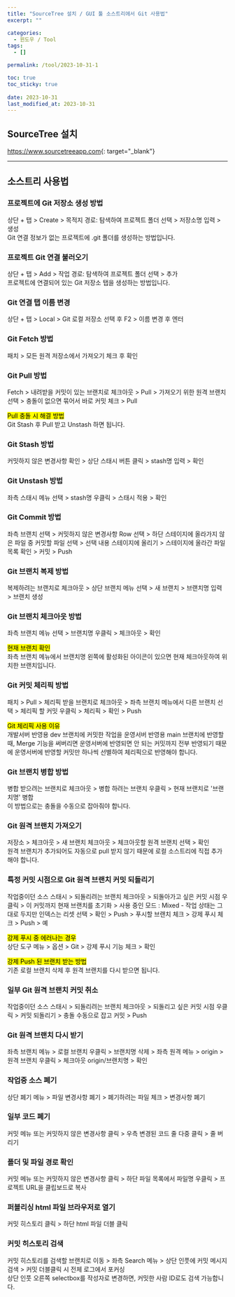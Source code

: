 ```yaml
---
title: "SourceTree 설치 / GUI 툴 소스트리에서 Git 사용법"
excerpt: ""

categories:
  - 윈도우 / Tool
tags:
  - []

permalink: /tool/2023-10-31-1

toc: true
toc_sticky: true
 
date: 2023-10-31
last_modified_at: 2023-10-31
---
```


## SourceTree 설치

<https://www.sourcetreeapp.com>{: target="_blank"}

---

## 소스트리 사용법

### 프로젝트에 Git 저장소 생성 방법
상단 + 탭 > Create > 목적지 경로: 탐색하여 프로젝트 폴더 선택 > 저장소명 입력 > 생성  
Git 연결 정보가 없는 프로젝트에 .git 폴더를 생성하는 방법입니다.

### 프로젝트 Git 연결 불러오기
상단 + 탭 > Add > 작업 경로: 탐색하여 프로젝트 폴더 선택 > 추가  
프로젝트에 연결되어 있는 Git 저장소 탭을 생성하는 방법입니다.

### Git 연결 탭 이름 변경
상단 + 탭 > Local > Git 로컬 저장소 선택 후 F2 > 이름 변경 후 엔터

### Git Fetch 방법
패치 > 모든 원격 저장소에서 가져오기 체크 후 확인

### Git Pull 방법
Fetch > 내려받을 커밋이 있는 브랜치로 체크아웃 > Pull > 가져오기 위한 원격 브랜치 선택 > 충돌이 없으면 묶어서 바로 커밋 체크 > Pull

<mark>Pull 충돌 시 해결 방법</mark>  
Git Stash 후 Pull 받고 Unstash 하면 됩니다.

### Git Stash 방법
커밋하지 않은 변경사항 확인 > 상단 스태시 버튼 클릭 > stash명 입력 > 확인

### Git Unstash 방법
좌측 스태시 메뉴 선택 > stash명 우클릭 > 스태시 적용 > 확인

### Git Commit 방법
좌측 브랜치 선택 > 커밋하지 않은 변경사항 Row 선택 > 하단 스테이지에 올라가지 않은 파일 중 커밋할 파일 선택 > 선택 내용 스테이지에 올리기 > 스테이지에 올라간 파일 목록 확인 > 커밋 > Push

### Git 브랜치 복제 방법
복제하려는 브랜치로 체크아웃 > 상단 브랜치 메뉴 선택 > 새 브랜치 > 브랜치명 입력 > 브랜치 생성

### Git 브랜치 체크아웃 방법
좌측 브랜치 메뉴 선택 > 브랜치명 우클릭 > 체크아웃 > 확인

<mark>현재 브랜치 확인</mark>  
좌측 브랜치 메뉴에서 브랜치명 왼쪽에 활성화된 아이콘이 있으면 현재 체크아웃하여 위치한 브랜치입니다.

### Git 커밋 체리픽 방법
패치 > Pull > 체리픽 받을 브랜치로 체크아웃 > 좌측 브랜치 메뉴에서 다른 브랜치 선택 > 체리픽 할 커밋 우클릭 > 체리픽 > 확인 > Push

<mark>Git 체리픽 사용 이유</mark>  
개발서버 반영용 dev 브랜치에 커밋한 작업을 운영서버 반영용 main 브랜치에 반영할 때, Merge 기능을 써버리면 운영서버에 반영되면 안 되는 커밋까지 전부 반영되기 때문에 운영서버에 반영할 커밋만 하나씩 선별하여 체리픽으로 반영해야 합니다.

### Git 브랜치 병합 방법
병합 받으려는 브랜치로 체크아웃 > 병합 하려는 브랜치 우클릭 > 현재 브랜치로 '브랜치명' 병합  
이 방법으로는 충돌을 수동으로 잡아줘야 합니다.

### Git 원격 브랜치 가져오기
저장소 > 체크아웃 > 새 브랜치 체크아웃 > 체크아웃할 원격 브랜치 선택 > 확인  
원격 브랜치가 추가되어도 자동으로 pull 받지 않기 때문에 로컬 소스트리에 직접 추가해야 합니다.

### 특정 커밋 시점으로 Git 원격 브랜치 커밋 되돌리기
작업중이던 소스 스태시 > 되돌리려는 브랜치 체크아웃 > 되돌아가고 싶은 커밋 시점 우클릭 > 이 커밋까지 현재 브랜치를 초기화 > 사용 중인 모드 : Mixed - 작업 상태는 그대로 두지만 인덱스는 리셋 선택 > 확인 >  Push > 푸시할 브랜치 체크 > 강제 푸시 체크 > Push > 예

<mark>강제 푸시 중 에러나는 경우</mark>  
상단 도구 메뉴 > 옵션 > Git > 강제 푸시 기능 체크 > 확인

<mark>강제 Push 된 브랜치 받는 방법</mark>  
기존 로컬 브랜치 삭제 후 원격 브랜치를 다시 받으면 됩니다.

### 일부 Git 원격 브랜치 커밋 취소
작업중이던 소스 스태시 > 되돌리려는 브랜치 체크아웃 > 되돌리고 싶은 커밋 시점 우클릭 > 커밋 되돌리기 > 충돌 수동으로 잡고 커밋 > Push

### Git 원격 브랜치 다시 받기
좌측 브랜치 메뉴 > 로컬 브랜치 우클릭 > 브랜치명 삭제 > 좌측 원격 메뉴 > origin > 원격 브랜치 우클릭 > 체크아웃 origin/브랜치명 > 확인

### 작업중 소스 폐기
상단 폐기 메뉴 > 파일 변경사항 폐기 > 폐기하려는 파일 체크 > 변경사항 폐기

### 일부 코드 폐기
커밋 메뉴 또는 커밋하지 않은 변경사항 클릭 > 우측 변경된 코드 줄 다중 클릭 > 줄 버리기

### 폴더 및 파일 경로 확인
커밋 메뉴 또는 커밋하지 않은 변경사항 클릭 > 하단 파일 목록에서 파일명 우클릭 > 프로젝트 URL을 클립보드로 복사

### 퍼블리싱 html 파일 브라우저로 열기
커밋 히스토리 클릭 > 하단 html 파일 더블 클릭

### 커밋 히스토리 검색
커밋 히스토리를 검색할 브랜치로 이동 > 좌측 Search 메뉴 > 상단 인풋에 커밋 메시지 검색 > 커밋 더블클릭 시 전체 로그에서 포커싱  
상단 인풋 오른쪽 selectbox를 작성자로 변경하면, 커밋한 사람 ID로도 검색 가능합니다.